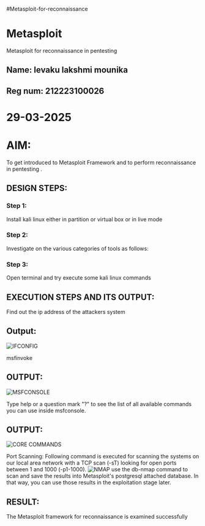 #Metasploit-for-reconnaissance
# Metasploit
Metasploit for reconnaissance in pentesting
## Name: levaku lakshmi mounika
## Reg num: 212223100026
# 29-03-2025
# AIM:

To get introduced to Metasploit Framework and to  perform reconnaissance  in pentesting .

## DESIGN STEPS:

### Step 1:

Install kali linux either in partition or virtual box or in live mode

### Step 2:

Investigate on the various categories of tools as follows:

### Step 3:

Open terminal and try execute some kali linux commands

## EXECUTION STEPS AND ITS OUTPUT:
Find out the ip address of the attackers system
## Output:
![IFCONFIG](https://github.com/user-attachments/assets/abfbf31a-4d2c-45d0-b307-902584bbc917)

msfinvoke
## OUTPUT:
![MSFCONSOLE](https://github.com/user-attachments/assets/e8c3e173-cf06-4f8e-889e-47d156b52ede)

Type help or a question mark "?" to see the list of all available commands you can use inside msfconsole.
## OUTPUT:
![CORE COMMANDS](https://github.com/user-attachments/assets/3bd4c574-3533-43ab-a26b-2748532b61a1)

Port Scanning: Following command is executed for scanning the systems on our local area network with a TCP scan (-sT) looking for open ports between 1 and 1000 (-p1-1000).
![NMAP](https://github.com/user-attachments/assets/e2274cf2-49ae-4b7c-be74-02a79257bea9)
use the db-nmap command to scan and save the results into Metasploit's postgresql attached database. In that way, you can use those results in the exploitation stage later.
## RESULT:
The Metasploit framework for reconnaissance is  examined successfully
